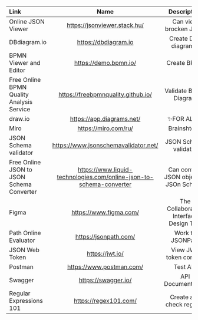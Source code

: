 
| Link    | Name | Description | Docs|
| :-------- | :-------: | :-------: |:-------:|
| Online JSON Viewer  | https://jsonviewer.stack.hu/    |Can view brocken JSON| - |
| DBdiagram.io  | https://dbdiagram.io   |Create DR-diagramm|https://dbml.dbdiagram.io/docs/| 
| BPMN Viewer and Editor | https://demo.bpmn.io/   | Create BPMN |-| 
| Free Online BPMN Quality Analysis Service  | https://freebpmnquality.github.io/   |Validate BPMN Diagram|-| 
| draw.io | https://app.diagrams.net/ | ✨FOR ALL ✨| - | 
| Miro | https://miro.com/ru/  | Brainshtorm |-| 
| JSON Schema validator | https://www.jsonschemavalidator.net/   | JSON Schema validator |-| 
| Free Online JSON to JSON Schema Converter  | https://www.liquid-technologies.com/online-json-to-schema-converter   |Can convert JSON object to JSOn Schema| - | 
| Figma  | https://www.figma.com/  |The Collaborative Interface Design Tool |https://www.figma.com/community| 
| Path Online Evaluator  | https://jsonpath.com/ |Work to JSONPath |-| 
| JSON Web Token | https://jwt.io/ |View JWT token content |-| 
| Postman | https://www.postman.com/| Test API |-| 
| Swagger | https://swagger.io/| API Documentation |-| 
| Regular Expressions 101 | https://regex101.com/| Create and check reg exp|-| 





